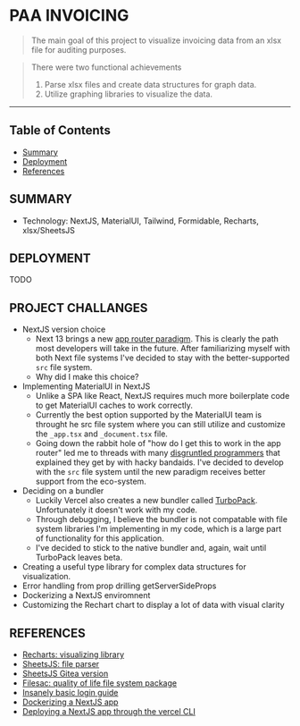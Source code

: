 # PAA INVOICING

> The main goal of this project to visualize invoicing data from an xlsx file for auditing purposes.

> There were two functional achievements
> 1. Parse xlsx files and create data structures for graph data.
> 2. Utilize graphing libraries to visualize the data.
- - -

## Table of Contents
- [Summary](#summary)
- [Deployment](#deployment)
- [References](#references)

## SUMMARY
- Technology: NextJS, MaterialUI, Tailwind, Formidable, Recharts, xlsx/SheetsJS

## DEPLOYMENT
TODO

## PROJECT CHALLANGES
- NextJS version choice
  - Next 13 brings a new [app router paradigm](https://nextjs.org/docs/app). This is clearly the path most developers will take in the future. After familiarizing myself with both Next file systems I've decided to stay with the better-supported `src` file system.
  - Why did I make this choice?
- Implementing MaterialUI in NextJS
  - Unlike a SPA like React, NextJS requires much more boilerplate code to get MaterialUI caches to work correctly.
  - Currently the best option supported by the MaterialUI team is throught he src file system where you can still utilize and customize the `_app.tsx` and `_document.tsx` file.
  - Going down the rabbit hole of "how do I get this to work in the app router" led me to threads with many [disgruntled programmers](https://www.reddit.com/r/reactjs/comments/yfte5q/is_it_worth_getting_into_nextjs_13_now/) that explained they get by with hacky bandaids. I've decided to develop with the `src` file system until the new paradigm receives better support from the eco-system.
- Deciding on a bundler
  - Luckily Vercel also creates a new bundler called [TurboPack](https://turbo.build/pack). Unfortunately it doesn't work with my code.
  - Through debugging, I believe the bundler is not compatable with file system libraries I'm implementing in my code, which is a large part of functionality for this application.
  - I've decided to stick to the native bundler and, again, wait until TurboPack leaves beta.   
- Creating a useful type library for complex data structures for visualization.
- Error handling from prop drilling getServerSideProps
- Dockerizing a NextJS enviromnent
- Customizing the Rechart chart to display a lot of data with visual clarity

## REFERENCES
- [Recharts: visualizing library](https://recharts.org/en-US/examples)
- [SheetsJS: file parser](https://github.com/SheetJS/sheetjs)
- [SheetsJS Gitea version](https://git.sheetjs.com/sheetjs/sheetjs)
- [Filesac: quality of life file system package](https://www.npmjs.com/package/filesac)
- [Insanely basic login guide](https://blog.logrocket.com/guide-cookies-next-js/)
- [Dockerizing a NextJS app](https://www.youtube.com/watch?v=7vBUbpbl-JA)
- [Deploying a NextJS app through the vercel CLI](https://www.youtube.com/watch?v=4DbNUJ-9_U4)
